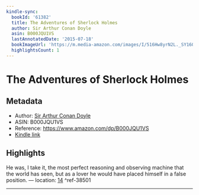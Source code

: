 ```yaml
---
kindle-sync:
  bookId: '61382'
  title: The Adventures of Sherlock Holmes
  author: Sir Arthur Conan Doyle
  asin: B000JQU1VS
  lastAnnotatedDate: '2015-07-18'
  bookImageUrl: 'https://m.media-amazon.com/images/I/516Hw8yrN2L._SY160.jpg'
  highlightsCount: 1
---
```

# The Adventures of Sherlock Holmes
## Metadata
* Author: [Sir Arthur Conan Doyle](https://www.amazon.comundefined)
* ASIN: B000JQU1VS
* Reference: https://www.amazon.com/dp/B000JQU1VS
* [Kindle link](kindle://book?action=open&asin=B000JQU1VS)

## Highlights
He was, I take it, the most perfect reasoning and observing machine that the world has seen, but as a lover he would have placed himself in a false position. — location: [14](kindle://book?action=open&asin=B000JQU1VS&location=14) ^ref-38501

---
